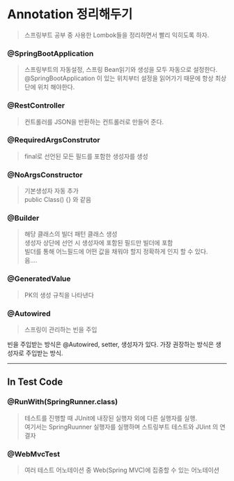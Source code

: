 # Annotation 정리해두기

> 스프링부트 공부 중 사용한 Lombok들을 정리하면서 빨리 익히도록 하자.

### @SpringBootApplication

> 스프링부트의 자동설정, 스프링 Bean읽기와 생성을 모두 자동으로 설정한다.  
@SpringBootApplication 이 있는 위치부터 설정을 읽어가기 때문에 항상 최상단에 위치 해야한다.

### @RestController

> 컨트롤러를 JSON을 반환하는 컨트롤러로 만들어 준다.

### @RequiredArgsConstrutor

> final로 선언된 모든 필드를 포함한 생성자를 생성

### @NoArgsConstructor

> 기본생성자 자동 추가  
public Class() {} 와 같음

### @Builder

> 해당 클래스의 빌더 패턴 클래스 생성  
생성자 상단에 선언 시 생성자에 포함된 필드만 빌더에 포함  
빌더를 통해 어느필드에 어떤 값을 채워야 할지 정확하게 인지 할 수 있다.  
음....

### @GeneratedValue

> PK의 생성 규칙을 나타낸다

### @Autowired

> 스프링이 관리하는 빈을 주입

빈을 주입받는 방식은 @Autowired, setter,  생성자가 있다. 
가장 권장하는 방식은 생성자로 주입받는 방식.

---

## In Test Code

### @RunWith(SpringRunner.class)

> 테스트를 진행할 때 JUnit에 내장된 실행자 외에 다른 실행자를 실행.  
여기서는 SpringRuunner 실행자를 실행하며 스트링부트 테스트와 JUint 의 연결자

### @WebMvcTest

> 여러 테스트 어노테이션 중 Web(Spring MVC)에 집중할 수 있는 어노테이션